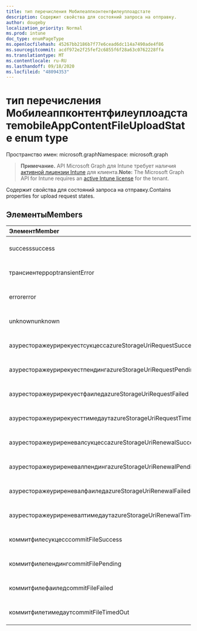 ```yaml
---
title: тип перечисления Мобилеаппконтентфилеуплоадстате
description: Содержит свойства для состояний запроса на отправку.
author: dougeby
localization_priority: Normal
ms.prod: intune
doc_type: enumPageType
ms.openlocfilehash: 45267bb2186b7f77e6cead6dc114a7490ade4f86
ms.sourcegitcommit: acdf972e2f25fef2c6855f6f28a63c0762228ffa
ms.translationtype: MT
ms.contentlocale: ru-RU
ms.lasthandoff: 09/18/2020
ms.locfileid: "48094353"
---
```

# <a name="mobileappcontentfileuploadstate-enum-type"></a><span data-ttu-id="8ab1d-103">тип перечисления Мобилеаппконтентфилеуплоадстате</span><span class="sxs-lookup"><span data-stu-id="8ab1d-103">mobileAppContentFileUploadState enum type</span></span>

<span data-ttu-id="8ab1d-104">Пространство имен: microsoft.graph</span><span class="sxs-lookup"><span data-stu-id="8ab1d-104">Namespace: microsoft.graph</span></span>

> <span data-ttu-id="8ab1d-105">**Примечание.** API Microsoft Graph для Intune требует наличия [активной лицензии Intune](https://go.microsoft.com/fwlink/?linkid=839381) для клиента.</span><span class="sxs-lookup"><span data-stu-id="8ab1d-105">**Note:** The Microsoft Graph API for Intune requires an [active Intune license](https://go.microsoft.com/fwlink/?linkid=839381) for the tenant.</span></span>

<span data-ttu-id="8ab1d-106">Содержит свойства для состояний запроса на отправку.</span><span class="sxs-lookup"><span data-stu-id="8ab1d-106">Contains properties for upload request states.</span></span>

## <a name="members"></a><span data-ttu-id="8ab1d-107">Элементы</span><span class="sxs-lookup"><span data-stu-id="8ab1d-107">Members</span></span>
|<span data-ttu-id="8ab1d-108">Элемент</span><span class="sxs-lookup"><span data-stu-id="8ab1d-108">Member</span></span>|<span data-ttu-id="8ab1d-109">Значение</span><span class="sxs-lookup"><span data-stu-id="8ab1d-109">Value</span></span>|<span data-ttu-id="8ab1d-110">Описание</span><span class="sxs-lookup"><span data-stu-id="8ab1d-110">Description</span></span>|
|:---|:---|:---|
|<span data-ttu-id="8ab1d-111">success</span><span class="sxs-lookup"><span data-stu-id="8ab1d-111">success</span></span>|<span data-ttu-id="8ab1d-112">нуль</span><span class="sxs-lookup"><span data-stu-id="8ab1d-112">0</span></span>|<span data-ttu-id="8ab1d-113">Пока не задокументировано.</span><span class="sxs-lookup"><span data-stu-id="8ab1d-113">Not yet documented</span></span>|
|<span data-ttu-id="8ab1d-114">трансиентеррор</span><span class="sxs-lookup"><span data-stu-id="8ab1d-114">transientError</span></span>|<span data-ttu-id="8ab1d-115">1 </span><span class="sxs-lookup"><span data-stu-id="8ab1d-115">1</span></span>|<span data-ttu-id="8ab1d-116">Пока не задокументировано.</span><span class="sxs-lookup"><span data-stu-id="8ab1d-116">Not yet documented</span></span>|
|<span data-ttu-id="8ab1d-117">error</span><span class="sxs-lookup"><span data-stu-id="8ab1d-117">error</span></span>|<span data-ttu-id="8ab1d-118">2 </span><span class="sxs-lookup"><span data-stu-id="8ab1d-118">2</span></span>|<span data-ttu-id="8ab1d-119">Пока не задокументировано.</span><span class="sxs-lookup"><span data-stu-id="8ab1d-119">Not yet documented</span></span>|
|<span data-ttu-id="8ab1d-120">unknown</span><span class="sxs-lookup"><span data-stu-id="8ab1d-120">unknown</span></span>|<span data-ttu-id="8ab1d-121">4</span><span class="sxs-lookup"><span data-stu-id="8ab1d-121">3</span></span>|<span data-ttu-id="8ab1d-122">Пока не задокументировано.</span><span class="sxs-lookup"><span data-stu-id="8ab1d-122">Not yet documented</span></span>|
|<span data-ttu-id="8ab1d-123">азуресторажеурирекуестсукцесс</span><span class="sxs-lookup"><span data-stu-id="8ab1d-123">azureStorageUriRequestSuccess</span></span>|<span data-ttu-id="8ab1d-124">100</span><span class="sxs-lookup"><span data-stu-id="8ab1d-124">100</span></span>|<span data-ttu-id="8ab1d-125">Пока не задокументировано.</span><span class="sxs-lookup"><span data-stu-id="8ab1d-125">Not yet documented</span></span>|
|<span data-ttu-id="8ab1d-126">азуресторажеурирекуестпендинг</span><span class="sxs-lookup"><span data-stu-id="8ab1d-126">azureStorageUriRequestPending</span></span>|<span data-ttu-id="8ab1d-127">101</span><span class="sxs-lookup"><span data-stu-id="8ab1d-127">101</span></span>|<span data-ttu-id="8ab1d-128">Пока не задокументировано.</span><span class="sxs-lookup"><span data-stu-id="8ab1d-128">Not yet documented</span></span>|
|<span data-ttu-id="8ab1d-129">азуресторажеурирекуестфаилед</span><span class="sxs-lookup"><span data-stu-id="8ab1d-129">azureStorageUriRequestFailed</span></span>|<span data-ttu-id="8ab1d-130">102</span><span class="sxs-lookup"><span data-stu-id="8ab1d-130">102</span></span>|<span data-ttu-id="8ab1d-131">Пока не задокументировано.</span><span class="sxs-lookup"><span data-stu-id="8ab1d-131">Not yet documented</span></span>|
|<span data-ttu-id="8ab1d-132">азуресторажеурирекуесттимедаут</span><span class="sxs-lookup"><span data-stu-id="8ab1d-132">azureStorageUriRequestTimedOut</span></span>|<span data-ttu-id="8ab1d-133">103</span><span class="sxs-lookup"><span data-stu-id="8ab1d-133">103</span></span>|<span data-ttu-id="8ab1d-134">Пока не задокументировано.</span><span class="sxs-lookup"><span data-stu-id="8ab1d-134">Not yet documented</span></span>|
|<span data-ttu-id="8ab1d-135">азуресторажеуриреневалсукцесс</span><span class="sxs-lookup"><span data-stu-id="8ab1d-135">azureStorageUriRenewalSuccess</span></span>|<span data-ttu-id="8ab1d-136">200</span><span class="sxs-lookup"><span data-stu-id="8ab1d-136">200</span></span>|<span data-ttu-id="8ab1d-137">Пока не задокументировано.</span><span class="sxs-lookup"><span data-stu-id="8ab1d-137">Not yet documented</span></span>|
|<span data-ttu-id="8ab1d-138">азуресторажеуриреневалпендинг</span><span class="sxs-lookup"><span data-stu-id="8ab1d-138">azureStorageUriRenewalPending</span></span>|<span data-ttu-id="8ab1d-139">201</span><span class="sxs-lookup"><span data-stu-id="8ab1d-139">201</span></span>|<span data-ttu-id="8ab1d-140">Пока не задокументировано.</span><span class="sxs-lookup"><span data-stu-id="8ab1d-140">Not yet documented</span></span>|
|<span data-ttu-id="8ab1d-141">азуресторажеуриреневалфаилед</span><span class="sxs-lookup"><span data-stu-id="8ab1d-141">azureStorageUriRenewalFailed</span></span>|<span data-ttu-id="8ab1d-142">202</span><span class="sxs-lookup"><span data-stu-id="8ab1d-142">202</span></span>|<span data-ttu-id="8ab1d-143">Пока не задокументировано.</span><span class="sxs-lookup"><span data-stu-id="8ab1d-143">Not yet documented</span></span>|
|<span data-ttu-id="8ab1d-144">азуресторажеуриреневалтимедаут</span><span class="sxs-lookup"><span data-stu-id="8ab1d-144">azureStorageUriRenewalTimedOut</span></span>|<span data-ttu-id="8ab1d-145">203</span><span class="sxs-lookup"><span data-stu-id="8ab1d-145">203</span></span>|<span data-ttu-id="8ab1d-146">Пока не задокументировано.</span><span class="sxs-lookup"><span data-stu-id="8ab1d-146">Not yet documented</span></span>|
|<span data-ttu-id="8ab1d-147">коммитфилесукцесс</span><span class="sxs-lookup"><span data-stu-id="8ab1d-147">commitFileSuccess</span></span>|<span data-ttu-id="8ab1d-148">300</span><span class="sxs-lookup"><span data-stu-id="8ab1d-148">300</span></span>|<span data-ttu-id="8ab1d-149">Пока не задокументировано.</span><span class="sxs-lookup"><span data-stu-id="8ab1d-149">Not yet documented</span></span>|
|<span data-ttu-id="8ab1d-150">коммитфилепендинг</span><span class="sxs-lookup"><span data-stu-id="8ab1d-150">commitFilePending</span></span>|<span data-ttu-id="8ab1d-151">301</span><span class="sxs-lookup"><span data-stu-id="8ab1d-151">301</span></span>|<span data-ttu-id="8ab1d-152">Пока не задокументировано.</span><span class="sxs-lookup"><span data-stu-id="8ab1d-152">Not yet documented</span></span>|
|<span data-ttu-id="8ab1d-153">коммитфилефаилед</span><span class="sxs-lookup"><span data-stu-id="8ab1d-153">commitFileFailed</span></span>|<span data-ttu-id="8ab1d-154">302</span><span class="sxs-lookup"><span data-stu-id="8ab1d-154">302</span></span>|<span data-ttu-id="8ab1d-155">Пока не задокументировано.</span><span class="sxs-lookup"><span data-stu-id="8ab1d-155">Not yet documented</span></span>|
|<span data-ttu-id="8ab1d-156">коммитфилетимедаут</span><span class="sxs-lookup"><span data-stu-id="8ab1d-156">commitFileTimedOut</span></span>|<span data-ttu-id="8ab1d-157">303</span><span class="sxs-lookup"><span data-stu-id="8ab1d-157">303</span></span>|<span data-ttu-id="8ab1d-158">Пока не задокументировано.</span><span class="sxs-lookup"><span data-stu-id="8ab1d-158">Not yet documented</span></span>|









